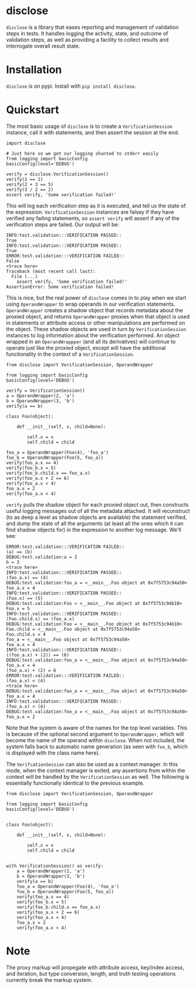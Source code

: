 disclose
========

`disclose` is a library that eases reporting and management of validation
 steps in tests.  It handles logging the activity, state, and outcome of
 validation steps, as well as providing a facility to collect results and
 interrogate overall result state.

Installation
============

`disclose` is on pypi.  Install with `pip install disclose`.

Quickstart
==========

The most basic usage of `disclose` is to create a `VerificationSession`
 instance, call it with statements, and then assert the session at the end.

    import disclose
    
    # Just here so we get our logging shunted to stderr easily
    from logging import basicConfig
    basicConfig(level='DEBUG')
    
    verify = disclose.VerificationSession()
    verify(1 == 1)
    verify(2 + 3 == 5)
    verify(3 / 2 == 2)
    assert verify, 'Some verification failed!'

This will log each verification step as it is executed, and tell us the state
 of the expression.  `VerificationSession` instances are falsey if they have
 verified any failing statements, so `assert verify` will assert if any of the
 verification steps are failed.  Our output will be:
 
    INFO:test.validation:::VERIFICATION PASSED::
    True
    INFO:test.validation:::VERIFICATION PASSED::
    True
    ERROR:test.validation:::VERIFICATION FAILED::
    False
    <trace here>
    Traceback (most recent call last):
      File (...)
        assert verify, 'Some verification failed!'
    AssertionError: Some verification failed!

This is nice, but the real power of `disclose` comes in to play when we start
 using `OperandWrapper` to wrap operands in our verification statements.
  `OperandWrapper` creates a shadow object that records metadata about the
 proxied object, and returns `OperandWrapper` proxies when that object is used
 in statements or attribute access or other manipulations are performed on the
 object.  These shadow objects are used in turn by `VerificationSession`
 instances to log information about the verification performed.  An object
 wrapped in an `OperandWrappper` (and all its derivatives) will continue to
 operate just like the proxied object, except will have the additional
 functionality in the context of a `VerificationSession`.
 
    from disclose import VerificationSession, OperandWrapper
    
    from logging import basicConfig
    basicConfig(level='DEBUG')
    
    verify = VerificationSession()
    a = OperandWrapper(2, 'a')
    b = OperandWrapper(3, 'b')
    verify(a == b)
    
    class Foo(object):
        
        def __init__(self, x, child=None):
            
            self.x = x
            self.child = child
    
    foo_a = OperandWrapper(Foo(4), 'foo_a')
    foo_b = OperandWrapper(Foo(5, foo_a))
    verify(foo_a.x == 4)
    verify(foo_b.x = 5)
    verify(foo_b.child.x == foo_a.x)
    verify(foo_a.x + 2 == 6)
    verify(foo_a.x < 4)
    foo_a.x = 2
    verify(foo_a.x < 4)

`verify` pulls the shadow object for each proxied object out, then constructs
 useful logging messages out of all the metadata attached.  It will reconstruct
 (to as deep a level as shadow objects are available) the statement verified,
 and dump the state of all the arguments (at least all the ones which it can
 find shadow objects for) in the expression to another log message.  We'll see:
 
    ERROR:test.validation:::VERIFICATION FAILED::
    (a) == (b)
    DEBUG:test.validation:a = 2
    b = 3
    <trace here>
    INFO:test.validation:::VERIFICATION PASSED::
    (foo_a.x) == (4)
    DEBUG:test.validation:foo_a = <__main__.Foo object at 0x7f5753c94a50>
    foo_a.x = 4
    INFO:test.validation:::VERIFICATION PASSED::
    (Foo.x) == (5)
    DEBUG:test.validation:Foo = <__main__.Foo object at 0x7f5753c94b10>
    Foo.x = 5
    INFO:test.validation:::VERIFICATION PASSED::
    (Foo.child.x) == (foo_a.x)
    DEBUG:test.validation:Foo = <__main__.Foo object at 0x7f5753c94b10>
    Foo.child = <__main__.Foo object at 0x7f5753c94a50>
    Foo.child.x = 4
    foo_a = <__main__.Foo object at 0x7f5753c94a50>
    foo_a.x = 4
    INFO:test.validation:::VERIFICATION PASSED::
    ((foo_a.x) + (2)) == (6)
    DEBUG:test.validation:foo_a = <__main__.Foo object at 0x7f5753c94a50>
    foo_a.x = 4
    (foo_a.x) + (2) = 6
    ERROR:test.validation:::VERIFICATION FAILED::
    (foo_a.x) < (4)
    <trace here>
    DEBUG:test.validation:foo_a = <__main__.Foo object at 0x7f5753c94a50>
    foo_a.x = 4
    INFO:test.validation:::VERIFICATION PASSED::
    (foo_a.x) < (4)
    DEBUG:test.validation:foo_a = <__main__.Foo object at 0x7f5753c94a50>
    foo_a.x = 2

Note that the system is aware of the names for the top level variables.  This
 is because of the optional second argument to `OperandWrapper`, which will
 become the name of the operand within `disclose`.  When not included, the
 system falls back to automatic name generation (as seen with `foo_b`, which
 is displayed with the class name here).

The `VerifcationSession` can also be used as a context manager.  In this mode,
 when the context manager is exited, any assertions from within the context
 will be handled by the `VerificationSession` as well.  The following is
 essentially functionally identical to the previous example.
 
    from disclose import VerificationSession, OperandWrapper
    
    from logging import basicConfig
    basicConfig(level='DEBUG')
    
    
    class Foo(object):
        
        def __init__(self, x, child=None):
            
            self.x = x
            self.child = child
    
    
    with VerificationSession() as verify:
        a = OperandWrapper(2, 'a')
        b = OperandWrapper(3, 'b')
        verify(a == b)
        foo_a = OperandWrapper(Foo(4), 'foo_a')
        foo_b = OperandWrapper(Foo(5, foo_a))
        verify(foo_a.x == 4)
        verify(foo_b.x = 5)
        verify(foo_b.child.x == foo_a.x)
        verify(foo_a.x + 2 == 6)
        verify(foo_a.x < 4)
        foo_a.x = 2
        verify(foo_a.x < 4)

Note
====

The proxy markup will propegate with attribute access, key/index access,
 and iteration, but type conversion, length, and truth testing operations
 currently break the markup system.